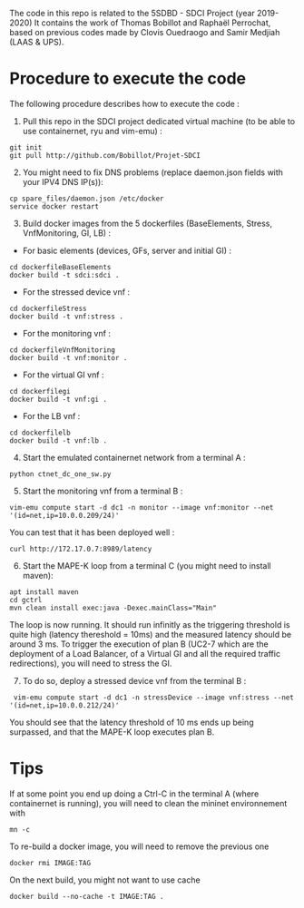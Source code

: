 The code in this repo is related to the 5SDBD - SDCI Project (year 2019-2020)
It contains the work of Thomas Bobillot and Raphaël Perrochat, based on previous codes made by Clovis Ouedraogo and Samir Medjiah (LAAS & UPS).

# Procedure to execute the code

The following procedure describes how to execute the code :

1. Pull this repo in the SDCI project dedicated virtual machine (to be able to use containernet, ryu and vim-emu) :
```
git init
git pull http://github.com/Bobillot/Projet-SDCI
```
2. You might need to fix DNS problems (replace daemon.json fields with your IPV4 DNS IP(s)):
```
cp spare_files/daemon.json /etc/docker 
service docker restart
```
3. Build docker images from the 5 dockerfiles (BaseElements, Stress, VnfMonitoring, GI, LB) : 
 - For basic elements (devices, GFs, server and initial GI) :
 ```
 cd dockerfileBaseElements
 docker build -t sdci:sdci .
 ```
 - For the stressed device vnf :
 ```
 cd dockerfileStress
 docker build -t vnf:stress .
 ```
 - For the monitoring vnf :
 ```
 cd dockerfileVnfMonitoring
 docker build -t vnf:monitor .
 ```
 - For the virtual GI vnf :
 ```
 cd dockerfilegi
 docker build -t vnf:gi .
 ```
 - For the LB vnf :
 ```
 cd dockerfilelb
 docker build -t vnf:lb .
 ```
 4. Start the emulated containernet network from a terminal A :
  ```
  python ctnet_dc_one_sw.py
  ```
 5. Start the monitoring vnf from a terminal B :
 ```
 vim-emu compute start -d dc1 -n monitor --image vnf:monitor --net '(id=net,ip=10.0.0.209/24)'
 ```
 You can test that it has been deployed well :
  ```
curl http://172.17.0.7:8989/latency
 ```
 6. Start the MAPE-K loop from a terminal C (you might need to install maven):
  ```
  apt install maven
  cd gctrl
  mvn clean install exec:java -Dexec.mainClass="Main"
   ```
 
 The loop is now running. It should run infinitly as the triggering threshold is quite high (latency thereshold = 10ms) and the measured latency should be around 3 ms.
 To trigger the execution of plan B (UC2-7 which are the deployment of a Load Balancer, of a Virtual GI and all the required traffic redirections), you will need to stress the GI.
 
 7. To do so, deploy a stressed device vnf from the terminal B :
  ```
   vim-emu compute start -d dc1 -n stressDevice --image vnf:stress --net '(id=net,ip=10.0.0.212/24)'
   ```
   
 You should see that the latency threshold of 10 ms ends up being surpassed, and that the MAPE-K loop executes plan B. 

# Tips

If at some point you end up doing a Ctrl-C in the terminal A (where containernet is running), you will need to clean the mininet environnement with 
```
mn -c
```

To re-build a docker image, you will need to remove the previous one
```
docker rmi IMAGE:TAG 
```
On the next build, you might not want to use cache
```
docker build --no-cache -t IMAGE:TAG .
```
